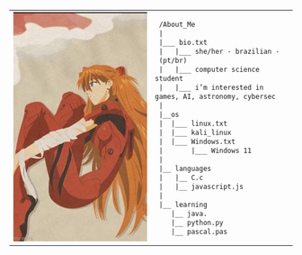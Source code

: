 <table>
  <tr>
    <td style="width: 50%;">
     <img 
      src="https://github.com/shaylaalves/shaylaalves/blob/main/asuka.png"
      alt="Asuka" style="width: 200%;
      border: none;"/>
    </td>
    <td style="width: 50%; vertical-align: top;">


     /About_Me
     |
     |___ bio.txt
     |   |___ she/her - brazilian -
     (pt/br)
     |   |___ computer science student
     |   |___ i’m interested in games, AI, astronomy, cybersec
     |
     |__os
     |  |___ linux.txt
     |  |___ kali_linux
     |  |___ Windows.txt
     |       |___ Windows 11
     |
     |__ languages
     |   |__ C.c
     |   |__ javascript.js
     |
     |__ learning
        |__ java.
        |__ python.py
        |__ pascal.pas
  </tr>
</table>
